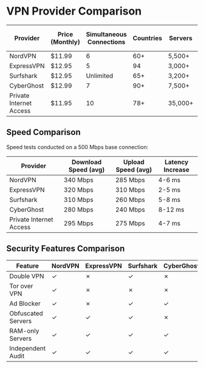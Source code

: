 # VPN Provider Comparison

| Provider | Price (Monthly) | Simultaneous Connections | Countries | Servers | Encryption | No-logs Policy | Kill Switch |
|----------|----------------|--------------------------|-----------|---------|------------|----------------|------------|
| NordVPN | $11.99 | 6 | 60+ | 5,500+ | AES-256 | Yes | Yes |
| ExpressVPN | $12.95 | 5 | 94 | 3,000+ | AES-256 | Yes | Yes |
| Surfshark | $12.95 | Unlimited | 65+ | 3,200+ | AES-256 | Yes | Yes |
| CyberGhost | $12.99 | 7 | 90+ | 7,500+ | AES-256 | Yes | Yes |
| Private Internet Access | $11.95 | 10 | 78+ | 35,000+ | AES-256 | Yes | Yes |

## Speed Comparison

Speed tests conducted on a 500 Mbps base connection:

| Provider | Download Speed (avg) | Upload Speed (avg) | Latency Increase |
|----------|----------------------|-------------------|------------------|
| NordVPN | 340 Mbps | 285 Mbps | 4-6 ms |
| ExpressVPN | 320 Mbps | 310 Mbps | 2-5 ms |
| Surfshark | 310 Mbps | 260 Mbps | 5-8 ms |
| CyberGhost | 280 Mbps | 240 Mbps | 8-12 ms |
| Private Internet Access | 295 Mbps | 275 Mbps | 4-7 ms |

## Security Features Comparison

| Feature | NordVPN | ExpressVPN | Surfshark | CyberGhost | PIA |
|---------|---------|------------|-----------|------------|-----|
| Double VPN | ✓ | ✗ | ✓ | ✗ | ✗ |
| Tor over VPN | ✓ | ✗ | ✗ | ✗ | ✗ |
| Ad Blocker | ✓ | ✗ | ✓ | ✓ | ✓ |
| Obfuscated Servers | ✓ | ✓ | ✓ | ✗ | ✓ |
| RAM-only Servers | ✓ | ✓ | ✓ | ✓ | ✓ |
| Independent Audit | ✓ | ✓ | ✓ | ✓ | ✓ |